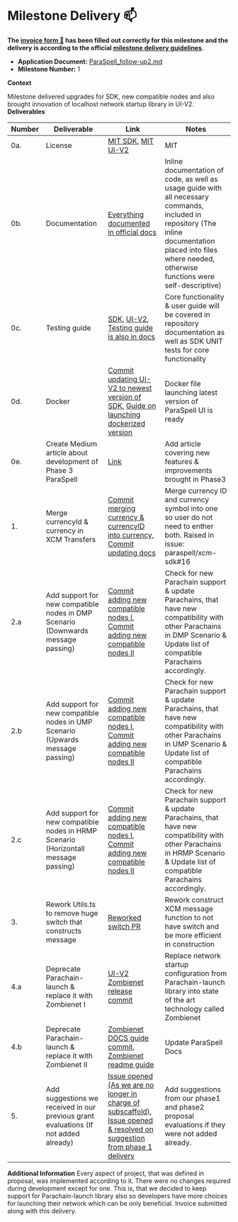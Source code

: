 # Milestone Delivery :mailbox:

**The [invoice form :pencil:](https://docs.google.com/forms/d/e/1FAIpQLSfmNYaoCgrxyhzgoKQ0ynQvnNRoTmgApz9NrMp-hd8mhIiO0A/viewform) has been filled out correctly for this milestone and the delivery is according to the official [milestone delivery guidelines](https://github.com/w3f/Grants-Program/blob/master/docs/milestone-deliverables-guidelines.md).**

- **Application Document:** [ParaSpell_follow-up2.md](https://github.com/w3f/Grants-Program/blob/master/applications/ParaSpell_follow-up2.md)
- **Milestone Number:** 1

**Context**

Milestone delivered upgrades for SDK, new compatible nodes and also brought innovation of localhost network startup library in UI-V2.
**Deliverables**

| Number | Deliverable                                                                          | Link                                                                                                                                                                                                                                                        | Notes                                                                                                                                                                                                         |
| ------ | ------------------------------------------------------------------------------------ | ----------------------------------------------------------------------------------------------------------------------------------------------------------------------------------------------------------------------------------------------------------- | ------------------------------------------------------------------------------------------------------------------------------------------------------------------------------------------------------------- |
| 0a.    | License                                                                              | [MIT SDK](https://github.com/paraspell/sdk/blob/main/LICENSE), [MIT UI-V2](https://github.com/paraspell/ui-v2/blob/main/LICENSE)                                                                                                                            | MIT                                                                                                                                                                                                           |
| 0b.    | Documentation                                                                        | [Everything documented in official docs](https://paraspell.github.io/docs/)                                                                                                                                                                                 | Inline documentation of code, as well as usage guide with all necessary commands, included in repository (The inline documentation placed into files where needed, otherwise functions were self-descriptive) |
| 0c.    | Testing guide                                                                        | [SDK](https://github.com/paraspell/xcm-sdk#-development), [UI-V2](https://github.com/paraspell/ui-v2#3-installation), [Testing guide is also in docs](https://paraspell.github.io/docs/)                                                                    | Core functionality & user guide will be covered in repository documentation as well as SDK UNIT tests for core functionality                                                                                  |
| 0d.    | Docker                                                                               | [Commit updating UI-V2 to newest version of SDK](https://github.com/paraspell/ui-v2/commit/af94dbe2dea0ee8b9de9551c1ddbb9db849ad6b8), [Guide on launching dockerized version](https://github.com/paraspell/ui#start-application-in-docker-container)        | Docker file launching latest version of ParaSpell UI is ready                                                                                                                                                 |
| 0e.    | Create Medium article about development of Phase 3 ParaSpell                         | [Link](https://medium.com/@dudo50/paraspell-xcm-sdk-phase-3-innovations-upgrades-8309c6393bbd)                                                                                                                                                              | Add article covering new features & improvements brought in Phase3                                                                                                                                            |
| 1.     | Merge currencyId & currency in XCM Transfers                                         | [Commit merging currency & currencyID into currency](https://github.com/paraspell/xcm-sdk/commit/39c39e6290eebce04b6ca54f231786807c62e455), [Commit updating docs](https://github.com/paraspell/docs/commit/313608b29d57a22e94b4cb6a11c34fcfe6f8fed0)       | Merge currency ID and currency symbol into one so user do not need to enther both. Raised in issue: paraspell/xcm-sdk#16                                                                                      |
| 2.a    | Add support for new compatible nodes in DMP Scenario (Downwards message passing)     | [Commit adding new compatible nodes I](https://github.com/paraspell/xcm-sdk/commit/1d370faa5bd5850becab7d8e6fc2bf17de0620a6), [Commit adding new compatible nodes II](https://github.com/paraspell/xcm-sdk/commit/39c39e6290eebce04b6ca54f231786807c62e455) | Check for new Parachain support & update Parachains, that have new compatibility with other Parachains in DMP Scenario & Update list of compatible Parachains accordingly.                                    |
| 2.b    | Add support for new compatible nodes in UMP Scenario (Upwards message passing)       | [Commit adding new compatible nodes I](https://github.com/paraspell/xcm-sdk/commit/1d370faa5bd5850becab7d8e6fc2bf17de0620a6), [Commit adding new compatible nodes II](https://github.com/paraspell/xcm-sdk/commit/39c39e6290eebce04b6ca54f231786807c62e455) | Check for new Parachain support & update Parachains, that have new compatibility with other Parachains in UMP Scenario & Update list of compatible Parachains accordingly.                                    |
| 2.c    | Add support for new compatible nodes in HRMP Scenario (Horizontall message passing)  | [Commit adding new compatible nodes I](https://github.com/paraspell/xcm-sdk/commit/1d370faa5bd5850becab7d8e6fc2bf17de0620a6), [Commit adding new compatible nodes II](https://github.com/paraspell/xcm-sdk/commit/39c39e6290eebce04b6ca54f231786807c62e455) | Check for new Parachain support & update Parachains, that have new compatibility with other Parachains in HRMP Scenario & Update list of compatible Parachains accordingly.                                   |
| 3.     | Rework Utils.ts to remove huge switch that constructs message                        | [Reworked switch PR](https://github.com/paraspell/xcm-sdk/pull/31)                                                                                                                                                                                          | Rework construct XCM message function to not have switch and be more efficient in construction                                                                                                                |
| 4.a    | Deprecate Parachain-launch & replace it with Zombienet I                             | [UI-V2 Zombienet release commit](https://github.com/paraspell/ui-v2/commit/935639a6cbd106d6842958c3d23ebcc9966ef1fb)                                                                                                                                        | Replace network startup configuration from Parachain-launch library into state of the art technology called Zombienet                                                                                         |
| 4.b    | Deprecate Parachain-launch & replace it with Zombienet II                            | [Zombienet DOCS guide commit](https://github.com/paraspell/docs/commit/f164c33e6ac95b0b981471c9dccb04a1df90e166), [Zombienet readme guide](https://github.com/paraspell/ui-v2#zombienet---linux)                                                            | Update ParaSpell Docs                                                                                                                                                                                         |
| 5.     | Add suggestions we received in our previous grant evaluations (If not added already) | [Issue opened (As we are no longer in charge of subscaffold)](https://github.com/kodadot/sub-scaffold/issues/52), [Issue opened & resolved on suggestion from phase 1 delivery](https://github.com/paraspell/docs/issues/1)                                 | Add suggestions from our phase1 and phase2 proposal evaluations if they were not added already.                                                                                                               |

**Additional Information**
Every aspect of project, that was defined in proposal, was implemented according to it. There were no changes required during development except for one. This is, that we decided to keep support for Parachain-launch library also so developers have more choices for launching their network which can be only beneficial. Invoice submitted along with this delivery.
